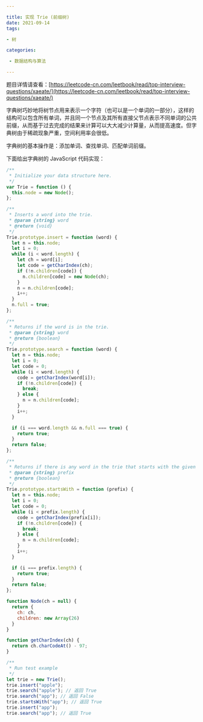 ```yaml
---

title: 实现 Trie (前缀树)
date: 2021-09-14
tags: 

- 树

categories:

 - 数据结构与算法

---
```


题目详情请查看：[https://leetcode-cn.com/leetbook/read/top-interview-questions/xaeate/](https://leetcode-cn.com/leetbook/read/top-interview-questions/xaeate/)

字典树巧妙地将树节点用来表示一个字符（也可以是一个单词的一部分），这样的结构可以包含所有单词，并且同一个节点及其所有直接父节点表示不同单词的公共前缀，从而基于过去完成的结果来计算可以大大减少计算量，从而提高速度。但字典树由于稀疏现象严重，空间利用率会很低。

字典树的基本操作是：添加单词、查找单词、匹配单词前缀。

下面给出字典树的 JavaScript 代码实现：

```javascript
/**
 * Initialize your data structure here.
 */
var Trie = function () {
  this.node = new Node();
};

/**
 * Inserts a word into the trie.
 * @param {string} word
 * @return {void}
 */
Trie.prototype.insert = function (word) {
  let n = this.node;
  let i = 0;
  while (i < word.length) {
    let ch = word[i];
    let code = getCharIndex(ch);
    if (!n.children[code]) {
      n.children[code] = new Node(ch);
    }
    n = n.children[code];
    i++;
  }
  n.full = true;
};

/**
 * Returns if the word is in the trie.
 * @param {string} word
 * @return {boolean}
 */
Trie.prototype.search = function (word) {
  let n = this.node;
  let i = 0;
  let code = 0;
  while (i < word.length) {
    code = getCharIndex(word[i]);
    if (!n.children[code]) {
      break;
    } else {
      n = n.children[code];
    }
    i++;
  }

  if (i === word.length && n.full === true) {
    return true;
  }
  return false;
};

/**
 * Returns if there is any word in the trie that starts with the given prefix.
 * @param {string} prefix
 * @return {boolean}
 */
Trie.prototype.startsWith = function (prefix) {
  let n = this.node;
  let i = 0;
  let code = 0;
  while (i < prefix.length) {
    code = getCharIndex(prefix[i]);
    if (!n.children[code]) {
      break;
    } else {
      n = n.children[code];
    }
    i++;
  }

  if (i === prefix.length) {
    return true;
  }
  return false;
};

function Node(ch = null) {
  return {
    ch: ch,
    children: new Array(26)
  }
}

function getCharIndex(ch) {
  return ch.charCodeAt() - 97;
}

/**
 * Run test example
 */
let trie = new Trie();
trie.insert("apple");
trie.search("apple"); // 返回 True
trie.search("app"); // 返回 False
trie.startsWith("app"); // 返回 True
trie.insert("app");
trie.search("app"); // 返回 True
```



